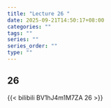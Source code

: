 ```yaml
---
title: "Lecture 26 "
date: 2025-09-21T14:50:17+08:00
categories: ""
tags: ""
series: ""
series_order: ""
type: ""
---
```


## 26 

{{< bilibili BV1hJ4m1M7ZA 26 >}}


